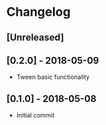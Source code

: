 # Changelog

## [Unreleased]

## [0.2.0] - 2018-05-09
- Tween basic functionality

## [0.1.0] - 2018-05-08
- Initial commit
